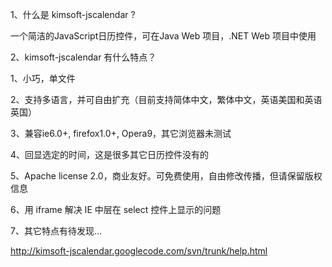 1、什么是 kimsoft-jscalendar ?

一个简洁的JavaScript日历控件，可在Java Web 项目，.NET Web 项目中使用


2、kimsoft-jscalendar 有什么特点？

1、小巧，单文件

2、支持多语言，并可自由扩充（目前支持简体中文，繁体中文，英语美国和英语英国）

3、兼容ie6.0+, firefox1.0+, Opera9，其它浏览器未测试

4、回显选定的时间，这是很多其它日历控件没有的

5、Apache license 2.0，商业友好。可免费使用，自由修改传播，但请保留版权信息

6、用 iframe 解决 IE 中层在 select 控件上显示的问题

7、其它特点有待发现...

http://kimsoft-jscalendar.googlecode.com/svn/trunk/help.html